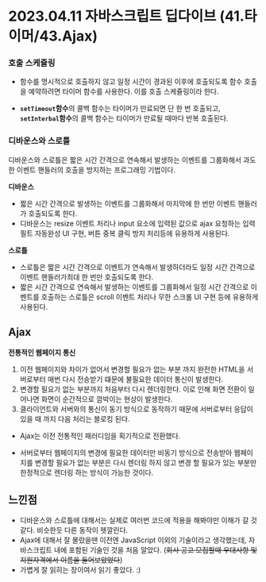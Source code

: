 # 2023.04.11 자바스크립트 딥다이브 (41.타이머/43.Ajax)

### 호출 스케쥴링

- 함수를 명시적으로 호출하지 않고 일정 시간이 경과된 이후에 호출되도록 함수 호출을 예약하려면 타이머 함수를 사용한다. 이를 호출 스케쥴링이라 한다.

- **`setTimeout`함수**의 콜백 함수는 타이머가 만료되면 단 한 번 호출되고, **`setInterbal`함수**의 콜백 함수는 타이머가 만료될 때마다 반복 호출된다.



### 디바운스와 스로틀

디바운스와 스로틀은 짧은 시간 간격으로 연속해서 발생하는 이벤트를 그룹화해서 과도한 이벤트 핸들러의 호출을 방지하는 프로그래밍 기법이다.



**디바운스**

- 짧은 시간 간격으로 발생하는 이벤트를 그룹화해서 마지막에 한 번만 이벤트 핸들러가 호출되도록 한다.
- 디바운스는 resize 이벤트 처리나 input 요소에 입력된 값으로 ajax 요청하는 입력 필트 자동완성 UI 구현, 버튼 중복 클릭 방지 처리등에 유용하게 사용된다.



**스로틀**

- 스로틀은 짧은 시간 간격으로 이벤트가 연속해서 발생하더라도 일정 시간 간격으로 이벤트 핸들러가최대 한 번만 호출되도록 한다.
- 짧은 시간 간격으로 연속해서 발생하는 이벤트를 그룹화해서 일정 시간 간격으로 이벤트를 호출하는 스로틀은 scroll 이벤트 처리나 무한 스크롤 UI 구현 등에 유용하게 사용된다.



## Ajax

**전통적인 웹페이지 통신**

1. 이전 웹페이지와 차이가 없어서 변경할 필요가 없는 부분 까지 완전한 HTML을 서버로부터 매번 다시 전송받기 떄문에 불필요한 데이터 통신이 발생한다.
2. 변경할 필요가 없는 부분까지 처음부터 다시 렌더링한다. 이로 인해 화면 전환이 일어나면 화면이 순간적으로 깜박이는 현상이 발생한다.
3. 클라이언트와 서버와의 통신이 동기 방식으로 동작하기 때문에 서버로부터 응답이 있을 때 까지 다음 처리는 블로킹 된다.



- Ajax는 이전 전통적인 패러디임을 획기적으로 전환했다.

- 서버로부터 웹페이지의 변경에 필요한 데이터만 비동기 방식으로 전송받아 웹페이지를 변경할 필요가 없는 부분은 다시 렌더링 하지 않고 변경 할 필요가 있는 부분만 한정적으로 렌더링 하는 방식이 가능한 것이다.

  



## 느낀점

- 디바운스와 스로틀에 대해서는 실제로 여러번 코드에 적용을 해봐야만 이해가 갈 것 같다. 비슷한듯 다른 동작이 헷깔린다.
- Ajax에 대해서 잘 몰랐을땐 이전엔 JavaScript 이외의 기술이라고 생각했는데, 자바스크립트 내에 포함된 기술인 것을 처음 알았다. (~~회사 공고 모집할때 우대사항 및 지원자격에서 이름을 들어보았었다~~)
- 가볍게 잘 읽히는 장이여서 읽기 좋았다. :)